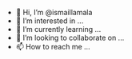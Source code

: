 - 👋 Hi, I’m @ismaillamala
- 👀 I’m interested in ...
- 🌱 I’m currently learning ...
- 💞️ I’m looking to collaborate on ...
- 📫 How to reach me ...

<!---
ismaillamala/ismaillamala is a ✨ special ✨ repository because its `README.md` (this file) appears on your GitHub profile.
You can click the Preview link to take a look at your changes.
--->
